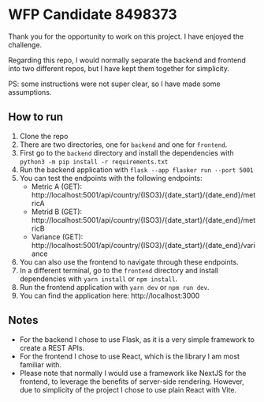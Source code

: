 # WFP Candidate 8498373

Thank you for the opportunity to work on this project. I have enjoyed the challenge.

Regarding this repo, I would normally separate the backend and frontend into two different repos, but I have kept them together for simplicity.

PS: some instructions were not super clear, so I have made some assumptions.

## How to run

1. Clone the repo
2. There are two directories, one for `backend` and one for `frontend`.
3. First go to the `backend` directory and install the dependencies with `python3 -m pip install -r requirements.txt`
4. Run the backend application with `flask --app flasker run --port 5001`
5. You can test the endpoints with the following endpoints:
   - Metric A (GET): http://localhost:5001/api/country/{ISO3}/{date_start}/{date_end}/metricA
   - Metrid B (GET): http://localhost:5001/api/country/{ISO3}/{date_start}/{date_end}/metricB
   - Variance (GET): http://localhost:5001/api/country/{ISO3}/{date_start}/{date_end}/variance
6. You can also use the frontend to navigate through these endpoints.
7. In a different terminal, go to the `frontend` directory and install dependencies with `yarn install` or `npm install`.
8. Run the frontend application with `yarn dev` or `npm run dev`.
9.  You can find the application here: http://localhost:3000

## Notes

- For the backend I chose to use Flask, as it is a very simple framework to create a REST APIs.
- For the frontend I chose to use React, which is the library I am most familiar with.
- Please note that normally I would use a framework like NextJS for the frontend, to leverage the benefits of server-side rendering. However, due to simplicity of the project I chose to use plain React with Vite.
